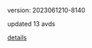 version: 2023061210-8140

updated 13 avds

[details](https://github.com/0x74f917491bfa7ebfa379/ali_avd_db/blob/master/change_log/2023/06/12/10/8140.txt)